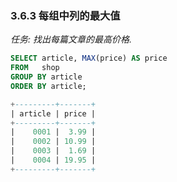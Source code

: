 ### 3.6.3 每组中列的最大值

*任务: 找出每篇文章的最高价格.*

```sql
SELECT article, MAX(price) AS price
FROM   shop
GROUP BY article
ORDER BY article;

+---------+-------+
| article | price |
+---------+-------+
|    0001 |  3.99 |
|    0002 | 10.99 |
|    0003 |  1.69 |
|    0004 | 19.95 |
+---------+-------+
```